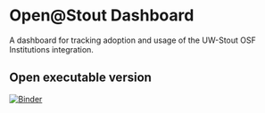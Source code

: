# Open@Stout Dashboard
A dashboard for tracking adoption and usage of the UW-Stout OSF Institutions integration.

## Open executable version
[![Binder](https://mybinder.org/badge_logo.svg)](https://mybinder.org/v2/gh/devinberg/Open-Stout-Dashboard/main?filepath=OpenAtStout_dashboard.ipynb)
